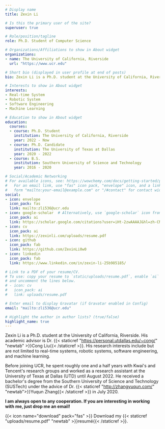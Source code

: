```yaml
---
# Display name
title: Zexin Li

# Is this the primary user of the site?
superuser: true

# Role/position/tagline
role: Ph.D. Student of Computer Science

# Organizations/Affiliations to show in About widget
organizations:
- name: The University of California, Riverside
  url: "https://www.ucr.edu"

# Short bio (displayed in user profile at end of posts)
bio: Zexin Li is a Ph.D. student at the University of California, Riverside. His academic advisor is Dr. Cong Liu. His research interests include but are not limited to real-time systems, robotic systems, software engineering, and machine learning. Before joining UCR, he spent roughly one and a half years with Kwai’s and Tencent’s research groups and worked as a research assistant at the University of Texas at Dallas (UTD) until August 2022. He received a bachelor’s degree from the Southern University of Science and Technology (SUSTech) under the advice of Dr. Yuqun Zhang in July 2020.

# Interests to show in About widget
interests:
- Real-time System
- Robotic System
- Software Engineering
- Machine Learning

# Education to show in About widget
education:
  courses:
  - course: Ph.D. Student
    institution: The University of California, Riverside
    year: 2022 - Now
  - course: Ph.D. Candidate
    institution: The University of Texas at Dallas
    year: 2020 - 2022
  - course: B.S.
    institution: Southern University of Science and Technology
    year: 2016 - 2020

# Social/Academic Networking
# For available icons, see: https://wowchemy.com/docs/getting-started/page-builder/#icons
#   For an email link, use "fas" icon pack, "envelope" icon, and a link in the
#   form "mailto:your-email@example.com" or "/#contact" for contact widget.
social:
- icon: envelope
  icon_pack: fas
  link: mailto:zli536@ucr.edu
- icon: google-scholar  # Alternatively, use `google-scholar` icon from `ai` icon pack
  icon_pack: ai
  link: https://scholar.google.com/citations?user=iHt-2zwAAAAJ&hl=zh-CN
- icon: cv
  icon_pack: ai
  link: https://zexinli.com/uploads/resume.pdf
- icon: github
  icon_pack: fab
  link: https://github.com/ZexinLi0w0
- icon: linkedin
  icon_pack: fab
  link: https://www.linkedin.com/in/zexin-li-25b985185/

# Link to a PDF of your resume/CV.
# To use: copy your resume to `static/uploads/resume.pdf`, enable `ai` icons in `params.toml`, 
# and uncomment the lines below.
# - icon: cv
#   icon_pack: ai
#   link: uploads/resume.pdf

# Enter email to display Gravatar (if Gravatar enabled in Config)
email: "mailto:zli536@ucr.edu"

# Highlight the author in author lists? (true/false)
highlight_name: true
---
```

Zexin Li is a Ph.D. student at the University of California, Riverside. His academic advisor is Dr. {{< staticref "https://personal.utdallas.edu/~cong/" "newtab" >}}Cong Liu{{< /staticref >}}. His research interests include but are not limited to real-time systems, robotic systems, software engineering, and machine learning.

Before joining UCR, he spent roughly one and a half years with Kwai's and Tencent's research groups and worked as a research assistant at the University of Texas at Dallas (UTD) until August 2022. He received a bachelor's degree from the Southern University of Science and Technology (SUSTech) under the advice of Dr. {{< staticref "http://zhangyuqun.com/" "newtab">}}Yuqun Zhang{{< /staticref >}} in July 2020.

<strong>I am always open to any cooperation. If you are interesting in working with me, just drop me an email!</strong>

{{< icon name="download" pack="fas" >}} Download my {{< staticref "uploads/resume.pdf" "newtab" >}}resumé{{< /staticref >}}.